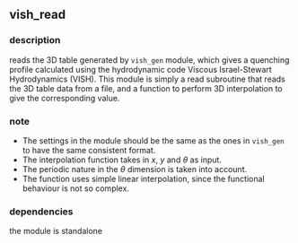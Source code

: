 ## vish_read

### description

reads the 3D table generated by `vish_gen` module, which gives a quenching profile calculated using the hydrodynamic code Viscous Israel-Stewart Hydrodynamics (VISH).
This module is simply a read subroutine that reads the 3D table data from a file, and a function to perform 3D interpolation to give the corresponding value.

### note

- The settings in the module should be the same as the ones in `vish_gen` to have the same consistent format.
- The interpolation function takes in $x$, $y$ and $\theta$ as input.
- The periodic nature in the $\theta$ dimension is taken into account.
- The function uses simple linear interpolation, since the functional behaviour is not so complex.

### dependencies

the module is standalone
